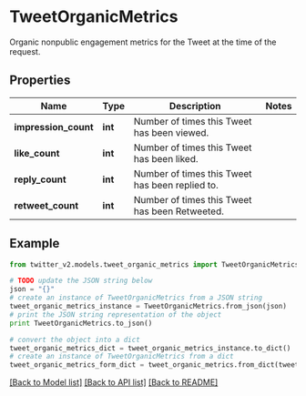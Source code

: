 # TweetOrganicMetrics

Organic nonpublic engagement metrics for the Tweet at the time of the request.

## Properties
Name | Type | Description | Notes
------------ | ------------- | ------------- | -------------
**impression_count** | **int** | Number of times this Tweet has been viewed. | 
**like_count** | **int** | Number of times this Tweet has been liked. | 
**reply_count** | **int** | Number of times this Tweet has been replied to. | 
**retweet_count** | **int** | Number of times this Tweet has been Retweeted. | 

## Example

```python
from twitter_v2.models.tweet_organic_metrics import TweetOrganicMetrics

# TODO update the JSON string below
json = "{}"
# create an instance of TweetOrganicMetrics from a JSON string
tweet_organic_metrics_instance = TweetOrganicMetrics.from_json(json)
# print the JSON string representation of the object
print TweetOrganicMetrics.to_json()

# convert the object into a dict
tweet_organic_metrics_dict = tweet_organic_metrics_instance.to_dict()
# create an instance of TweetOrganicMetrics from a dict
tweet_organic_metrics_form_dict = tweet_organic_metrics.from_dict(tweet_organic_metrics_dict)
```
[[Back to Model list]](../README.md#documentation-for-models) [[Back to API list]](../README.md#documentation-for-api-endpoints) [[Back to README]](../README.md)


